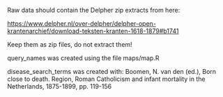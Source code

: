 Raw data should contain the Delpher zip extracts from here:

https://www.delpher.nl/over-delpher/delpher-open-krantenarchief/download-teksten-kranten-1618-1879#b1741

Keep them as zip files, do not extract them!

query_names was created using the file maps/map.R

disease_search_terms was created with: Boomen, N. van den (ed.), Born close to death. Region, Roman Catholicism and infant mortality in the Netherlands, 1875-1899, pp. 119-156
